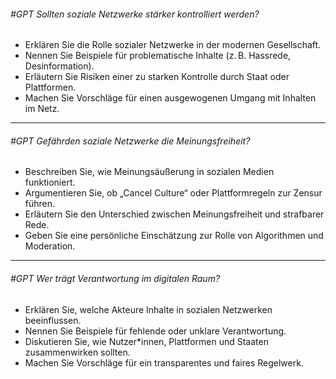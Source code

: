 ###### #GPT Sollten soziale Netzwerke stärker kontrolliert werden?
  - Erklären Sie die Rolle sozialer Netzwerke in der modernen Gesellschaft.
  - Nennen Sie Beispiele für problematische Inhalte (z. B. Hassrede, Desinformation).
  - Erläutern Sie Risiken einer zu starken Kontrolle durch Staat oder Plattformen.
  - Machen Sie Vorschläge für einen ausgewogenen Umgang mit Inhalten im Netz.

---

###### #GPT Gefährden soziale Netzwerke die Meinungsfreiheit?
  - Beschreiben Sie, wie Meinungsäußerung in sozialen Medien funktioniert.
  - Argumentieren Sie, ob „Cancel Culture“ oder Plattformregeln zur Zensur führen.
  - Erläutern Sie den Unterschied zwischen Meinungsfreiheit und strafbarer Rede.
  - Geben Sie eine persönliche Einschätzung zur Rolle von Algorithmen und Moderation.

---

###### #GPT Wer trägt Verantwortung im digitalen Raum?
  - Erklären Sie, welche Akteure Inhalte in sozialen Netzwerken beeinflussen.
  - Nennen Sie Beispiele für fehlende oder unklare Verantwortung.
  - Diskutieren Sie, wie Nutzer*innen, Plattformen und Staaten zusammenwirken sollten.
  - Machen Sie Vorschläge für ein transparentes und faires Regelwerk.